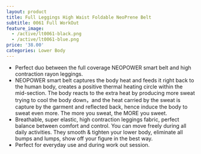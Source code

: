 ```yaml
---
layout: product
title: Full Leggings High Waist Foldable NeoPrene Belt
subtitle: 0061 Full WorkOut
feature_image:
  - /active/lt0061-black.png
  - /active/lt0061-blue.png
price: '38.00'
categories: Lower Body
---
```


- Perfect duo between the full coverage NEOPOWER smart belt and high contraction rayon leggings.  
- NEOPOWER smart belt captures the body heat and feeds it right back to the human body, creates a positive thermal heating circle within the mid-section. The body reacts to the extra heat by producing more sweat trying to cool the body down，and the heat carried by the sweat is capture by the garment and reflected back, hence induce the body to sweat even more. The more you sweat, the MORE you sweet. 
- Breathable, super elastic, high contraction leggings fabric, perfect balance between comfort and control. You can move freely during all daily activities. They smooth & tighten your lower body, eliminate all bumps and lumps, show off your figure in the best way. 
- Perfect for everyday use and during work out session. 